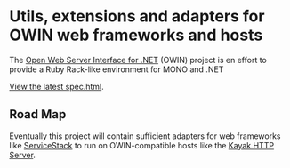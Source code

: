 # Utils, extensions and adapters for OWIN web frameworks and hosts

The [Open Web Server Interface for .NET](http://owin.github.com) (OWIN) project is en effort to provide a Ruby Rack-like environment for MONO and .NET

[View the latest spec.html](http://owin.github.com/spec.html).

## Road Map 
Eventually this project will contain sufficient adapters for web frameworks like [ServiceStack](https://github.com/mythz/ServiceStack) to run on OWIN-compatible hosts like the [Kayak HTTP Server](https://github.com/kayak/kayak).
